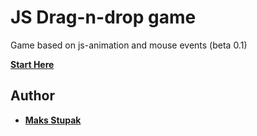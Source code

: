 # JS Drag-n-drop game

Game based on js-animation and mouse events (beta 0.1)

**[Start Here](http://study.uitschool.com/fe-17-11/maks/)**

## Author

* **[Maks Stupak](https://www.linkedin.com/in/stupakmaxim/)**
